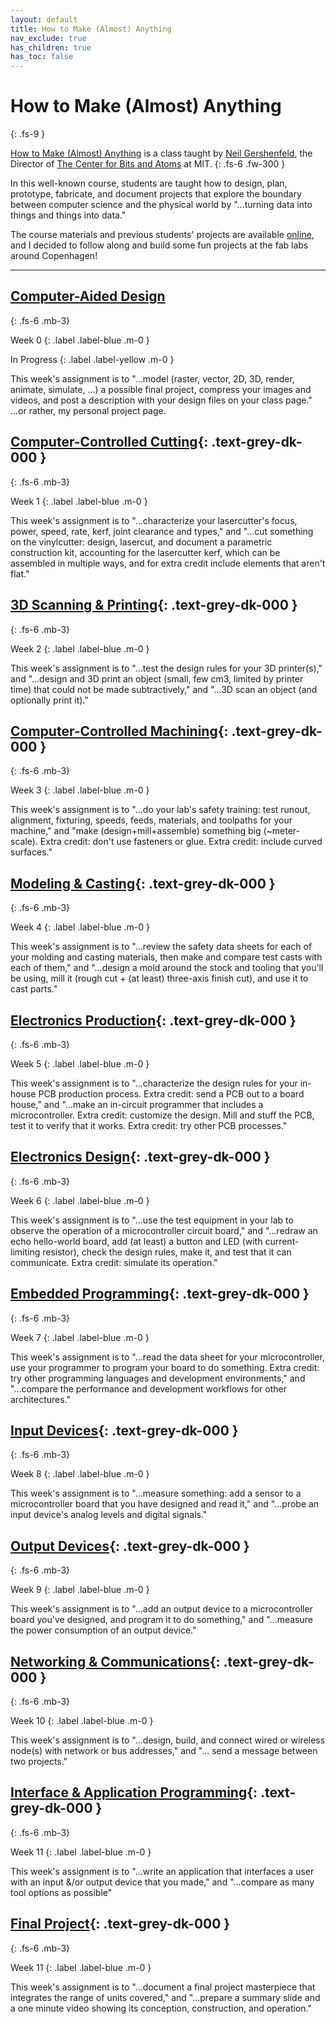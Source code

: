 ```yaml
---
layout: default
title: How to Make (Almost) Anything
nav_exclude: true
has_children: true
has_toc: false
---
```


# How to Make (Almost) Anything
{: .fs-9 }

[How to Make (Almost) Anything](https://fab.cba.mit.edu/classes/MAS.863/) is a class taught by [Neil Gershenfeld](http://ng.cba.mit.edu/neil/bio/), the Director of [The Center for Bits and Atoms](http://cba.mit.edu/) at MIT.
{: .fs-6 .fw-300 }

In this well-known course, students are taught how to design, plan, prototype, fabricate, and document projects that explore the boundary between computer science and the physical world by "...turning data into things and things into data."

The course materials and previous students' projects are available [online](https://fab.cba.mit.edu/classes/MAS.863/), and I decided to follow along and build some fun projects at the fab labs around Copenhagen!

---

## [Computer-Aided Design](/docs/HTMAA/cad)
{: .fs-6 .mb-3}

Week 0
{: .label .label-blue .m-0 }

In Progress
{: .label .label-yellow .m-0 }

This week's assignment is to "...model (raster, vector, 2D, 3D, render, animate, simulate, ...) a possible final project, compress your images and videos, and post a description with your design files on your class page." ...or rather, my personal project page.

## [Computer-Controlled Cutting](#){: .text-grey-dk-000 }
{: .fs-6 .mb-3}

Week 1
{: .label .label-blue .m-0 }

This week's assignment is to "...characterize your lasercutter's focus, power, speed, rate, kerf, joint clearance and types," and "...cut something on the vinylcutter: design, lasercut, and document a parametric construction kit, accounting for the lasercutter kerf, which can be assembled in multiple ways, and for extra credit include elements that aren't flat."

## [3D Scanning & Printing](#){: .text-grey-dk-000 }
{: .fs-6 .mb-3}

Week 2
{: .label .label-blue .m-0 }

This week's assignment is to "...test the design rules for your 3D printer(s)," and "...design and 3D print an object (small, few cm3, limited by printer time) that could not be made subtractively," and "...3D scan an object (and optionally print it)."

## [Computer-Controlled Machining](#){: .text-grey-dk-000 }
{: .fs-6 .mb-3}

Week 3
{: .label .label-blue .m-0 }

This week's assignment is to "...do your lab's safety training: test runout, alignment, fixturing, speeds, feeds, materials, and toolpaths for your machine," and "make (design+mill+assemble) something big (~meter-scale). Extra credit: don't use fasteners or glue. Extra credit: include curved surfaces."

## [Modeling & Casting](#){: .text-grey-dk-000 }
{: .fs-6 .mb-3}

Week 4
{: .label .label-blue .m-0 }

This week's assignment is to "...review the safety data sheets for each of your molding and casting materials, then make and compare test casts with each of them," and "...design a mold around the stock and tooling that you'll be using, mill it (rough cut + (at least) three-axis finish cut), and use it to cast parts."

## [Electronics Production](#){: .text-grey-dk-000 }
{: .fs-6 .mb-3}

Week 5
{: .label .label-blue .m-0 }

This week's assignment is to "...characterize the design rules for your in-house PCB production process. Extra credit: send a PCB out to a board house," and "...make an in-circuit programmer that includes a microcontroller. Extra credit: customize the design. Mill and stuff the PCB, test it to verify that it works. Extra credit: try other PCB processes."

## [Electronics Design](#){: .text-grey-dk-000 }
{: .fs-6 .mb-3}

Week 6
{: .label .label-blue .m-0 }

This week's assignment is to "...use the test equipment in your lab to observe the operation of a microcontroller circuit board," and "...redraw an echo hello-world board, add (at least) a button and LED (with current-limiting resistor), check the design rules, make it, and test that it can communicate. Extra credit: simulate its operation."

## [Embedded Programming](#){: .text-grey-dk-000 }
{: .fs-6 .mb-3}

Week 7
{: .label .label-blue .m-0 }

This week's assignment is to "...read the data sheet for your microcontroller, use your programmer to program your board to do something. Extra credit: try other programming languages and development environments," and "...compare the performance and development workflows for other architectures."

## [Input Devices](#){: .text-grey-dk-000 }
{: .fs-6 .mb-3}

Week 8
{: .label .label-blue .m-0 }

This week's assignment is to "...measure something: add a sensor to a microcontroller board that you have designed and read it," and "...probe an input device's analog levels and digital signals."

## [Output Devices](#){: .text-grey-dk-000 }
{: .fs-6 .mb-3}

Week 9
{: .label .label-blue .m-0 }

This week's assignment is to "...add an output device to a microcontroller board you've designed, and program it to do something," and "...measure the power consumption of an output device."

## [Networking & Communications](#){: .text-grey-dk-000 }
{: .fs-6 .mb-3}

Week 10
{: .label .label-blue .m-0 }

This week's assignment is to "...design, build, and connect wired or wireless node(s) with network or bus addresses," and "... send a message between two projects."

## [Interface & Application Programming](#){: .text-grey-dk-000 }
{: .fs-6 .mb-3}

Week 11
{: .label .label-blue .m-0 }

This week's assignment is to "...write an application that interfaces a user with an input &/or output device that you made," and "...compare as many tool options as possible"

## [Final Project](#){: .text-grey-dk-000 }
{: .fs-6 .mb-3}

Week 11
{: .label .label-blue .m-0 }

This week's assignment is to "...document a final project masterpiece that integrates the range of units covered," and "...prepare a summary slide and a one minute video showing its conception, construction, and operation."
